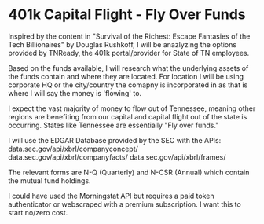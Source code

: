 # 401k Capital Flight - Fly Over Funds

Inspired by the content in "Survival of the Richest: Escape Fantasies of the Tech Billionaires" by Douglas Rushkoff, I will be anazlyzing the options provided by TNReady, the 401k portal/provider for State of TN employees.

Based on the funds available, I will research what the underlying assets of the funds contain and where they are located. For location I will be using corporate HQ or the city/country the comapny is incorporated in as that is where I will say the money is 'flowing' to. 

I expect the vast majority of money to flow out of Tennessee, meaning other regions are benefiting from our capital and capital flight out of the state is occurring. States like Tennessee are essentially "Fly over funds." 

I will use the EDGAR Database provided by the SEC with the APIs:
data.sec.gov/api/xbrl/companyconcept/
data.sec.gov/api/xbrl/companyfacts/
data.sec.gov/api/xbrl/frames/

The relevant forms are N-Q (Quarterly) and N-CSR (Annual) which contain the mutual fund holdings. 

I could have used the Morningstat API but requires a paid token authenticator or webscraped with a premium subscription. I want this to start no/zero cost.  
